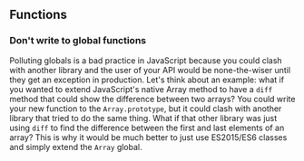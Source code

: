 ## Functions

### Don't write to global functions  

Polluting globals is a bad practice in JavaScript because you could clash with another library and the user of your API would be none-the-wiser until they get an exception in production. Let's think about an example: what if you wanted to extend JavaScript's native Array method to have a `diff` method that could show the difference between two arrays? You could write your new function to the `Array.prototype`, but it could clash with another library that tried to do the same thing. What if that other library was just using `diff` to find
the difference between the first and last elements of an array? This is why it would be much better to just use ES2015/ES6 classes and simply extend the `Array` global.